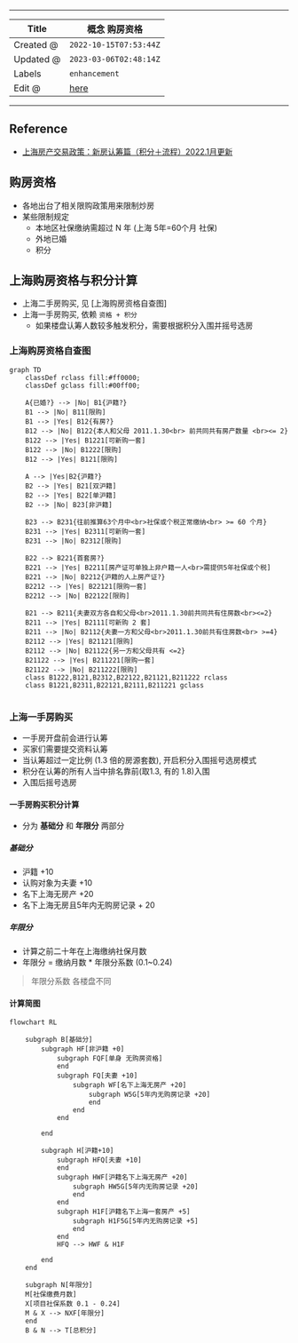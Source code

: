 -----

| Title     | 概念 购房资格                                        |
| --------- | ---------------------------------------------- |
| Created @ | `2022-10-15T07:53:44Z`                         |
| Updated @ | `2023-03-06T02:48:14Z`                         |
| Labels    | `enhancement`                                  |
| Edit @    | [here](https://github.com/junxnone/F/issues/4) |

-----

## Reference

  - [上海房产交易政策：新房认筹篇（积分＋流程）2022.1月更新](https://new.qq.com/omn/20220116/20220116A05Y9Z00.html)

## 购房资格

  - 各地出台了相关限购政策用来限制炒房
  - 某些限制规定
      - 本地区社保缴纳需超过 N 年 (上海 5年=60个月 社保)
      - 外地已婚
      - 积分

## 上海购房资格与积分计算

  - 上海二手房购买, 见 \[上海购房资格自查图\]
  - 上海一手房购买, 依赖 `资格 + 积分`
      - 如果楼盘认筹人数较多触发积分，需要根据积分入围并摇号选房

### 上海购房资格自查图

``` mermaid
graph TD
    classDef rclass fill:#ff0000;
    classDef gclass fill:#00ff00;

    A{已婚?} --> |No| B1{沪籍?}
    B1 --> |No| B11[限购]
    B1 --> |Yes| B12{有房?}
    B12 --> |No| B122{本人和父母 2011.1.30<br> 前共同共有房产数量 <br><= 2}
    B122 --> |Yes| B1221[可新购一套]
    B122 --> |No| B1222[限购]
    B12 --> |Yes| B121[限购]

    A --> |Yes|B2{沪籍?}
    B2 --> |Yes| B21[双沪籍]
    B2 --> |Yes| B22[单沪籍]
    B2 --> |No| B23[非沪籍]
    
    B23 --> B231{往前推算63个月中<br>社保或个税正常缴纳<br> >= 60 个月}
    B231 --> |Yes| B2311[可新购一套]
    B231 --> |No| B2312[限购]

    B22 --> B221{首套房?}
    B221 --> |Yes| B2211[房产证可单独上非户籍一人<br>需提供5年社保或个税]
    B221 --> |No| B2212{沪籍的人上房产证?}
    B2212 --> |Yes| B22121[限购一套]
    B2212 --> |No| B22122[限购]
    
    B21 --> B211{夫妻双方各自和父母<br>2011.1.30前共同共有住房数<br><=2}
    B211 --> |Yes| B2111[可新购 2 套]
    B211 --> |No| B2112{夫妻一方和父母<br>2011.1.30前共有住房数<br> >=4}
    B2112 --> |Yes| B21121[限购]
    B2112 --> |No| B21122{另一方和父母共有 <=2}
    B21122 --> |Yes| B211221[限购一套]
    B21122 --> |No| B211222[限购]
    class B1222,B121,B2312,B22122,B21121,B211222 rclass
    class B1221,B2311,B22121,B2111,B211221 gclass
    
```

### 上海一手房购买

  - 一手房开盘前会进行认筹
  - 买家们需要提交资料认筹
  - 当认筹超过一定比例 (1.3 倍的房源套数), 开启积分入围摇号选房模式
  - 积分在认筹的所有人当中排名靠前(取1.3, 有的 1.8)入围
  - 入围后摇号选房

#### 一手房购买积分计算

  - 分为 **基础分** 和 **年限分** 两部分

##### 基础分

  - 沪籍 +10
  - 认购对象为夫妻 +10
  - 名下上海无房产 +20
  - 名下上海无房且5年内无购房记录 + 20

##### 年限分

  - 计算之前二十年在上海缴纳社保月数
  - 年限分 = 缴纳月数 \* 年限分系数 (0.1\~0.24)

> 年限分系数 各楼盘不同

#### 计算简图

``` mermaid
flowchart RL

    subgraph B[基础分]
        subgraph HF[非沪籍 +0]
            subgraph FQF[单身 无购房资格]
            end
            subgraph FQ[夫妻 +10]
                subgraph WF[名下上海无房产 +20]
                    subgraph W5G[5年内无购房记录 +20]
                    end
                end
            end

        end

        subgraph H[沪籍+10]
            subgraph HFQ[夫妻 +10]
            end
            subgraph HWF[沪籍名下上海无房产 +20]
                subgraph HW5G[5年内无购房记录 +20]
                end
            end
            subgraph H1F[沪籍名下上海一套房产 +5]
                subgraph H1F5G[5年内无购房记录 +5]
                end
            end
            HFQ --> HWF & H1F
    
        end   
    end
    
    subgraph N[年限分]
    M[社保缴费月数]
    X[项目社保系数 0.1 - 0.24]
    M & X --> NXF[年限分]
    end
    B & N --> T[总积分]

```
